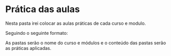 # Prática das aulas

Nesta pasta irei colocar as aulas práticas de cada curso e modulo.

Seguindo o seguinte formato:

As pastas serão o nome do curso e módulos e o conteúdo das pastas serão as práticas aplicadas.



